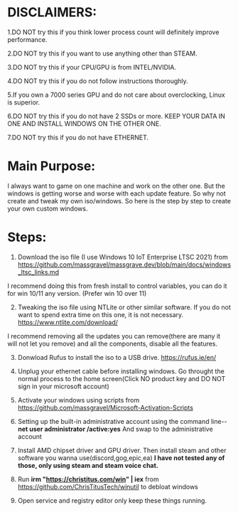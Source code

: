 # DISCLAIMERS:

1.DO NOT try this if you think lower process count will definitely improve performance.

2.DO NOT try this if you want to use anything other than STEAM.

3.DO NOT try this if your CPU/GPU is from INTEL/NVIDIA.

4.DO NOT try this if you do not follow instructions thoroughly.

5.If you own a 7000 series GPU and do not care about overclocking, Linux is superior.

6.DO NOT try this if you do not have 2 SSDs or more. KEEP YOUR DATA IN ONE AND INSTALL WINDOWS ON THE OTHER ONE.

7.DO NOT try this if you do not have ETHERNET.

# Main Purpose:

I always want to game on one machine and work on the other one. But the windows is getting worse and worse with each update feature. So why not create and tweak my own iso/windows. So here is the step by step to create your own custom windows.

# Steps:

1. Download the iso file (I use Windows 10 IoT Enterprise LTSC 2021) from https://github.com/massgravel/massgrave.dev/blob/main/docs/windows_ltsc_links.md

I recommend doing this from fresh install to control variables, you can do it for win 10/11 any version. (Prefer win 10 over 11)

2. Tweaking the iso file using NTLite or other similar software. If you do not want to spend extra time on this one, it is not necessary.
https://www.ntlite.com/download/

I recommend removing all the updates you can remove(there are many it will not let you remove) and all the components, disable all the features. 

3. Donwload Rufus to install the iso to a USB drive.
https://rufus.ie/en/

4. Unplug your ethernet cable before installing windows. Go throught the normal process to the home screen(Click NO product key and DO NOT sign in your microsoft account)
5. Activate your windows using scripts from https://github.com/massgravel/Microsoft-Activation-Scripts
6. Setting up the built-in administrative account using the command line-- **net user administrator /active:yes** And swap to the administrative account
7. Install AMD chipset driver and GPU driver. Then install steam and other software you wanna use(discord,gog,epic,ea) **I have not tested any of those, only using steam and steam voice chat.**
8. Run **irm "https://christitus.com/win" | iex** from https://github.com/ChrisTitusTech/winutil to debloat windows
9. Open service and registry editor only keep these things running.
